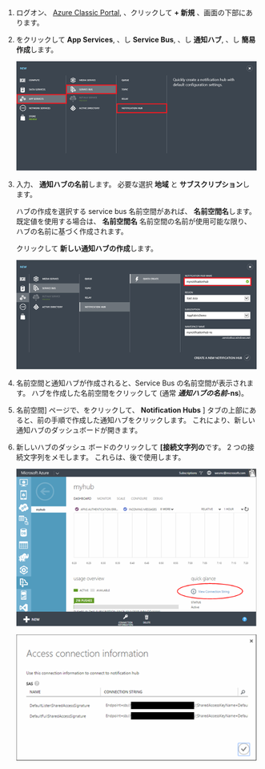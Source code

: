 

1. ログオン、 [Azure Classic Portal](https://manage.windowsazure.com/), 、クリックして **+ 新規** 、画面の下部にあります。

2. をクリックして **App Services**, 、し **Service Bus**, 、し **通知ハブ**, 、し **簡易作成**します。

    ![](./media/notification-hubs-portal-create-new-hub/notification-hubs-create-from-portal.png)


3. 入力、 **通知ハブの名前**します。 必要な選択 **地域** と **サブスクリプション**します。 
 
    ハブの作成を選択する service bus 名前空間があれば、 **名前空間名**します。  既定値を使用する場合は、 **名前空間名** 名前空間の名前が使用可能な限り、ハブの名前に基づく作成されます。 

    クリックして **新しい通知ハブの作成**します。

    ![通知ハブのプロパティを設定](./media/notification-hubs-portal-create-new-hub/notification-hubs-create-from-portal2.png)

4. 名前空間と通知ハブが作成されると、Service Bus の名前空間が表示されます。 ハブを作成した名前空間をクリックして (通常 ***通知ハブの名前*-ns**)。 

5. 名前空間] ページで、をクリックして、 **Notification Hubs** ] タブの上部にあると、前の手順で作成した通知ハブをクリックします。 これにより、新しい通知ハブのダッシュボードが開きます。

6. 新しいハブのダッシュ ボードのクリックして **[接続文字列の**です。 2 つの接続文字列をメモします。 これらは、後で使用します。

    ![](./media/notification-hubs-portal-create-new-hub/notification-hubs-view-connection-strings.png)

    ![](./media/notification-hubs-portal-create-new-hub/notification-hubs-connection-strings.png)


